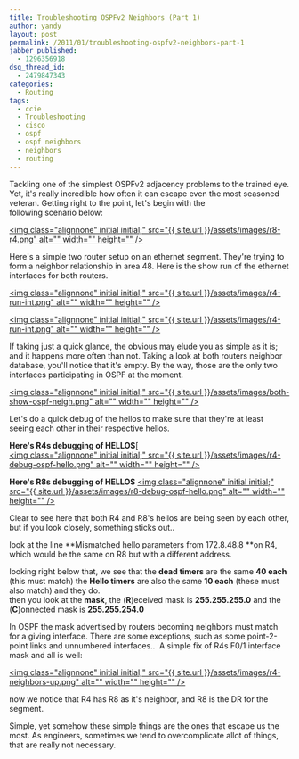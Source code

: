 ```yaml
---
title: Troubleshooting OSPFv2 Neighbors (Part 1)
author: yandy
layout: post
permalink: /2011/01/troubleshooting-ospfv2-neighbors-part-1
jabber_published:
  - 1296356918
dsq_thread_id:
  - 2479847343
categories:
  - Routing
tags:
  - ccie
  - Troubleshooting
  - cisco
  - ospf
  - ospf neighbors
  - neighbors
  - routing
---
```

Tackling one of the simplest OSPFv2 adjacency problems to the trained eye. Yet, it's really incredible how often it can escape even the most seasoned veteran. Getting right to the point, let's begin with the following scenario below:

<a href="{{ site.url }}/assets/images/r8-r4.png"><img class="alignnone" initial initial;" src="{{ site.url }}/assets/images/r8-r4.png" alt="" width="" height="" /></a>

Here's a simple two router setup on an ethernet segment. They're trying to form a neighbor relationship in area 48. Here is the show run of the ethernet interfaces for both routers.

<!--more-->

<a href="{{ site.url }}/assets/images/r4-run-int.png"><img class="alignnone" initial initial;" src="{{ site.url }}/assets/images/r4-run-int.png" alt="" width="" height="" /></a>

<a href="{{ site.url }}/assets/images/r4-run-int.png"><img class="alignnone" initial initial;" src="{{ site.url }}/assets/images/r4-run-int.png" alt="" width="" height="" /></a>

If taking just a quick glance, the obvious may elude you as simple as it is; and it happens more often than not. Taking a look at both routers neighbor database, you'll notice that it's empty. By the way, those are the only two interfaces participating in OSPF at the moment.

<a href="{{ site.url }}/assets/images/both-show-ospf-neigh.png"><img class="alignnone" initial initial;" src="{{ site.url }}/assets/images/both-show-ospf-neigh.png" alt="" width="" height="" /></a>

Let's do a quick debug of the hellos to make sure that they're at least seeing each other in their respective hellos.

**Here's R4s debugging of HELLOS**[  
<a href="{{ site.url }}/assets/images/r4-debug-ospf-hello.png"><img class="alignnone" initial initial;" src="{{ site.url }}/assets/images/r4-debug-ospf-hello.png" alt="" width="" height="" /></a>

**Here's R8s debugging of HELLOS** 
<a href="{{ site.url }}/assets/images/r8-debug-ospf-hello.png"><img class="alignnone" initial initial;" src="{{ site.url }}/assets/images/r8-debug-ospf-hello.png" alt="" width="" height="" /></a>

Clear to see here that both R4 and R8's hellos are being seen by each other, but if you look closely, something sticks out..

look at the line **Mismatched hello parameters from 172.8.48.8 **on R4, which would be the same on R8 but with a different address.

looking right below that, we see that the **dead timers** are the same **40 each** (this must match) the **Hello timers** are also the same **10 each** (these must also match) and they do.  
then you look at the **mask**, the (**R**)eceived mask is **255.255.255.0** and the (**C**)onnected mask is **255.255.254.0**

In OSPF the mask advertised by routers becoming neighbors must match for a giving interface. There are some exceptions, such as some point-2-point links and unnumbered interfaces..  A simple fix of R4s F0/1 interface mask and all is well:

<a href="{{ site.url }}/assets/images/r4-neighbors-up.png"><img class="alignnone" initial initial;" src="{{ site.url }}/assets/images/r4-neighbors-up.png" alt="" width="" height="" /></a>

now we notice that R4 has R8 as it's neighbor, and R8 is the DR for the segment.

Simple, yet somehow these simple things are the ones that escape us the most. As engineers, sometimes we tend to overcomplicate allot of things, that are really not necessary.